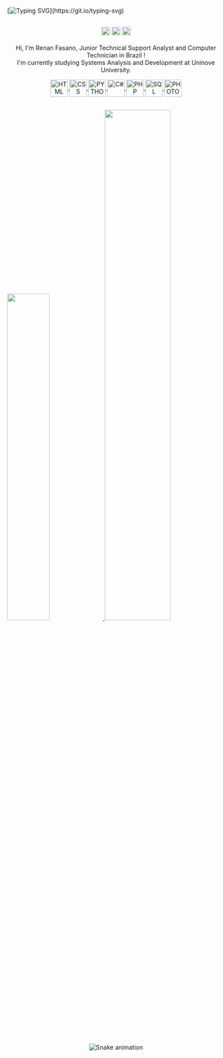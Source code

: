 [![Typing SVG](https://readme-typing-svg.herokuapp.com?font=Press+Start+2P&size=30&pause=1000&color=C86183&center=true&vCenter=true&width=1200&height=80&lines=Welcome%2C+I+am+Renan+Fasano+!;May+the+Force+be+with+you+!)](https://git.io/typing-svg)

##

<p align='center'>
  <a href="https://www.linkedin.com/in/renan-fasano/"><img height="20" src="https://img.shields.io/badge/-LinkedIn-0e76a8?style=flat-square&logo=Linkedin&logoColor=white"></a>
  <a href="https://www.instagram.com/renan_fasano/"><img height="20" src="https://img.shields.io/badge/-Instagram-e4405f?style=flat-square&logo=Instagram&logoColor=white"></a>
  <a href="mailto:renan.fasano@gmail.com"><img height="20" src="https://img.shields.io/badge/-Gmail-%23333?style=flat-square&logo=gmail&logoColor=white"></a>
  <br><br>
    Hi, I'm Renan Fasano, Junior Technical Support Analyst and Computer Technician in Brazil !
  <br>
    I'm currently studying Systems Analysis and Development at Uninove University.
</p>

<div align="center"> 
  <a href="https://github.com/RenanFasano">
    <img align="center" height="40" width="40" title="HTML"           src="https://cdn.jsdelivr.net/gh/devicons/devicon/icons/html5/html5-original.svg">
    <img align="center" height="40" width="40" title="CSS"            src="https://cdn.jsdelivr.net/gh/devicons/devicon/icons/css3/css3-original.svg">
    <img align="center" height="40" width="40" title="PYTHON"         src="https://cdn.jsdelivr.net/gh/devicons/devicon/icons/python/python-original.svg">
    <img align="center" height="40" width="40" title="C#"             src="https://cdn.jsdelivr.net/gh/devicons/devicon/icons/csharp/csharp-original.svg">
    <img align="center" height="40" width="40" title="PHP"            src="https://cdn.jsdelivr.net/gh/devicons/devicon/icons/php/php-plain.svg">
    <img align="center" height="40" width="40" title="SQL"            src="https://cdn.jsdelivr.net/gh/devicons/devicon/icons/mysql/mysql-original.svg">
    <img align="center" height="40" width="40" title="PHOTOSHOP"      src="https://cdn.jsdelivr.net/gh/devicons/devicon/icons/photoshop/photoshop-line.svg">
  </a>
</div>

##

<div>
  <a href="https://github.com/RenanFasano">
    <img width="44%"  src="https://github-readme-stats.vercel.app/api?username=RenanFasano&show_icons=true&theme=dracula&include_all_commits=true&count_private=true">
    <img width="55%"  src="https://github-readme-stats.vercel.app/api/top-langs/?username=RenanFasano&theme=dracula&layout=compact&langs_count=7&">
  </a>
</div>

<p align="center">
  <img src="https://github.com/RenanFasano/RenanFasano/blob/output/github-contribution-grid-snake.svg" alt="Snake animation">
</p>
